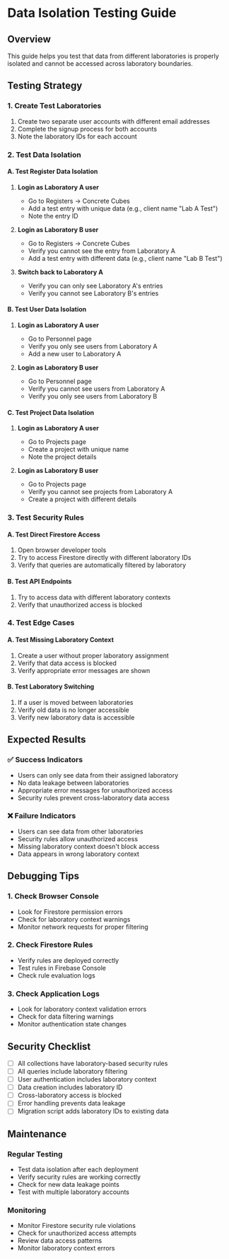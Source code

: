 # Data Isolation Testing Guide

## Overview
This guide helps you test that data from different laboratories is properly isolated and cannot be accessed across laboratory boundaries.

## Testing Strategy

### 1. Create Test Laboratories
1. Create two separate user accounts with different email addresses
2. Complete the signup process for both accounts
3. Note the laboratory IDs for each account

### 2. Test Data Isolation

#### A. Test Register Data Isolation
1. **Login as Laboratory A user**
   - Go to Registers → Concrete Cubes
   - Add a test entry with unique data (e.g., client name "Lab A Test")
   - Note the entry ID

2. **Login as Laboratory B user**
   - Go to Registers → Concrete Cubes
   - Verify you cannot see the entry from Laboratory A
   - Add a test entry with different data (e.g., client name "Lab B Test")

3. **Switch back to Laboratory A**
   - Verify you can only see Laboratory A's entries
   - Verify you cannot see Laboratory B's entries

#### B. Test User Data Isolation
1. **Login as Laboratory A user**
   - Go to Personnel page
   - Verify you only see users from Laboratory A
   - Add a new user to Laboratory A

2. **Login as Laboratory B user**
   - Go to Personnel page
   - Verify you cannot see users from Laboratory A
   - Verify you only see users from Laboratory B

#### C. Test Project Data Isolation
1. **Login as Laboratory A user**
   - Go to Projects page
   - Create a project with unique name
   - Note the project details

2. **Login as Laboratory B user**
   - Go to Projects page
   - Verify you cannot see projects from Laboratory A
   - Create a project with different details

### 3. Test Security Rules

#### A. Test Direct Firestore Access
1. Open browser developer tools
2. Try to access Firestore directly with different laboratory IDs
3. Verify that queries are automatically filtered by laboratory

#### B. Test API Endpoints
1. Try to access data with different laboratory contexts
2. Verify that unauthorized access is blocked

### 4. Test Edge Cases

#### A. Test Missing Laboratory Context
1. Create a user without proper laboratory assignment
2. Verify that data access is blocked
3. Verify appropriate error messages are shown

#### B. Test Laboratory Switching
1. If a user is moved between laboratories
2. Verify old data is no longer accessible
3. Verify new laboratory data is accessible

## Expected Results

### ✅ Success Indicators
- Users can only see data from their assigned laboratory
- No data leakage between laboratories
- Appropriate error messages for unauthorized access
- Security rules prevent cross-laboratory data access

### ❌ Failure Indicators
- Users can see data from other laboratories
- Security rules allow unauthorized access
- Missing laboratory context doesn't block access
- Data appears in wrong laboratory context

## Debugging Tips

### 1. Check Browser Console
- Look for Firestore permission errors
- Check for laboratory context warnings
- Monitor network requests for proper filtering

### 2. Check Firestore Rules
- Verify rules are deployed correctly
- Test rules in Firebase Console
- Check rule evaluation logs

### 3. Check Application Logs
- Look for laboratory context validation errors
- Check for data filtering warnings
- Monitor authentication state changes

## Security Checklist

- [ ] All collections have laboratory-based security rules
- [ ] All queries include laboratory filtering
- [ ] User authentication includes laboratory context
- [ ] Data creation includes laboratory ID
- [ ] Cross-laboratory access is blocked
- [ ] Error handling prevents data leakage
- [ ] Migration script adds laboratory IDs to existing data

## Maintenance

### Regular Testing
- Test data isolation after each deployment
- Verify security rules are working correctly
- Check for new data leakage points
- Test with multiple laboratory accounts

### Monitoring
- Monitor Firestore security rule violations
- Check for unauthorized access attempts
- Review data access patterns
- Monitor laboratory context errors
